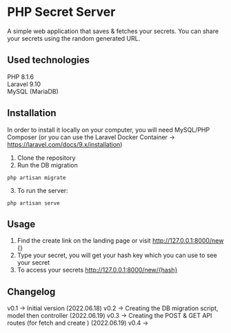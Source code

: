 # PHP Secret Server 

A simple web application that saves & fetches your secrets.
You can share your secrets using the random generated URL.

## Used technologies
PHP 8.1.6  
Laravel 9.10  
MySQL (MariaDB)


## Installation
In order to install it locally on your computer, you will need MySQL/PHP Composer (or you can use the Laravel Docker Container -> https://laravel.com/docs/9.x/installation)
1. Clone the repository  
2. Run the DB migration 
```
php artisan migrate
```  
3. To run the server:
```
php artisan serve
```

## Usage

1. Find the create link on the landing page or visit http://127.0.0.1:8000/new {}  
2. Type your secret, you will get your hash key which you can use to see your secret  
3. To access your secrets http://127.0.0.1:8000/new/{hash}

## Changelog
v0.1 -> Initial version  (2022.06.18)
v0.2 -> Creating the DB migration script, model then controller  (2022.06.19)
v0.3 -> Creating the POST & GET API routes (for fetch and create )  (2022.06.19)
v0.4 -> 
